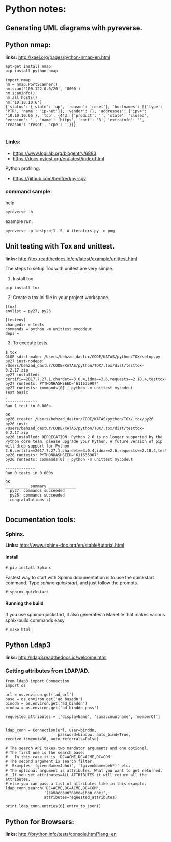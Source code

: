 # Python notes:

## Generating UML diagrams with pyreverse.

## Python nmap:

**links:**
http://xael.org/pages/python-nmap-en.html

```
apt-get install nmap
pip install python-nmap

import nmap
nm = nmap.PortScanner()
nm.scan('100.122.0.0/20', '8000')
nm.scaninfo()
nm.all_hosts()
nm['10.10.10.6']
{'status': {'state': 'up', 'reason': 'reset'}, 'hostnames': [{'type': 'PTR', 'name': 'ip-net'}], 'vendor': {}, 'addresses': {'ipv4': '10.10.10.66'}, 'tcp': {443: {'product': '', 'state': 'closed', 'version': '', 'name': 'https', 'conf': '3', 'extrainfo': '', 'reason': 'reset', 'cpe': ''}}}


```

### Links:
* https://www.logilab.org/blogentry/6883
* https://docs.pytest.org/en/latest/index.html

Python profiling:
* https://github.com/benfred/py-spy

### command sample:

help
```
pyreverse -h
```

example run:
```
pyreverse -p testproj1 -S -A iterators.py -o png
```


## Unit testing with Tox and unittest.

**links:**
http://tox.readthedocs.io/en/latest/example/unittest.html


The steps to setup Tox with unitest are very simple.

1. Install tox
```
pip install tox
```

2. Create a tox.ini file in your project workspace.
```
[tox]
envlist = py27, py26

[testenv]
changedir = tests
commands = python -m unittest mycodeut
deps =

```

3. To execute tests.

```
$ tox
GLOB sdist-make: /Users/behzad_dastur/CODE/KATAS/python/TOX/setup.py
py27 inst-nodeps: /Users/behzad_dastur/CODE/KATAS/python/TOX/.tox/dist/testtox-0.2.17.zip
py27 installed: certifi==2017.7.27.1,chardet==3.0.4,idna==2.6,requests==2.18.4,testtox==0.2.17,urllib3==1.22
py27 runtests: PYTHONHASHSEED='611635907'
py27 runtests: commands[0] | python -m unittest mycodeut
Test basic
.
--------------
Ran 1 test in 0.000s

OK
py26 create: /Users/behzad_dastur/CODE/KATAS/python/TOX/.tox/py26
py26 inst: /Users/behzad_dastur/CODE/KATAS/python/TOX/.tox/dist/testtox-0.2.17.zip
py26 installed: DEPRECATION: Python 2.6 is no longer supported by the Python core team, please upgrade your Python. A future version of pip will drop support for Python 2.6,certifi==2017.7.27.1,chardet==3.0.4,idna==2.6,requests==2.18.4,testtox==0.2.17,urllib3==1.22
py26 runtests: PYTHONHASHSEED='611635907'
py26 runtests: commands[0] | python -m unittest mycodeut

-------------
Ran 0 tests in 0.000s

OK
__________ summary ____________
  py27: commands succeeded
  py26: commands succeeded
  congratulations :)


```

## Documentation tools:

### Sphinx.
**Links:**
http://www.sphinx-doc.org/en/stable/tutorial.html



#### Install
```
# pip install Sphinx
```

Fastest way to start with Sphinx documentation is to use the quickstart command.
Type *sphinx-quickstart*, and just follow the prompts.

```
# sphinx-quickstart
```

#### Running the build
If you use sphinx-quickstart, it also generates a Makefile that makes various
sphix-build commands easy.

```
# make html
```



## Python Ldap3

**links:**
http://ldap3.readthedocs.io/welcome.html

### Getting attributes from LDAP/AD.

```
from ldap3 import Connection
import os

url = os.environ.get('ad_url')
base = os.environ.get('ad_basedn')
binddn = os.environ.get('ad_binddn')
bindpw = os.environ.get('ad_binddn_pass')

requested_attributes = ['displayName', 'samaccountname', 'memberOf']


ldap_conn = Connection(url, user=binddn,
                       password=bindpw, auto_bind=True, receive_timeout=30, auto_referrals=False)

# The search API takes two mandator arguments and one optional.
# The first one is the search base:
#   In this case it is 'DC=ACME,DC=ACME,DC=COM'
# The second argument is search filter.
#  Examples '(givenName=John)', '(givenName=beh*)' etc.
# The optional argument is attributes. What you want to get returned.
#  If you set attributes=ALL_ATTRIBUTES it will return all the attributes,
# else you can pass a list of attributes like in this example.
ldap_conn.search('DC=ACME,DC=ACME,DC=COM',
                 '(samaccountname=jhon_doe)',
                 attributes=requested_attributes)

print ldap_conn.entries[0].entry_to_json()

```

## Python for Browsers:

**links:**
http://brython.info/tests/console.html?lang=en
